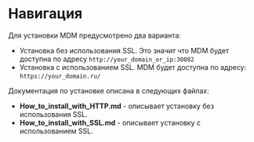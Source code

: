 # Навигация

Для установки MDM предусмотрено два варианта:

- Установка без использования SSL. Это значит что MDM будет доступна по адресу `http://your_domain_or_ip:30082`
- Установка с использованием SSL. MDM будет доступна по адресу: `https://your_domain.ru/`

Документация по установке описана в следующих файлах:

- **How_to_install_with_HTTP.md** - описывает установку без использования SSL.
- **How_to_install_with_SSL.md** - описывает установку с использованием SSL.

